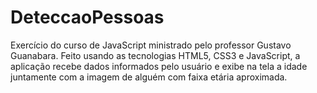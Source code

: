 # DeteccaoPessoas

Exercício do curso de JavaScript ministrado pelo professor Gustavo Guanabara. Feito usando as tecnologias HTML5, CSS3 e JavaScript, a aplicação recebe dados informados pelo usuário e exibe na tela a idade juntamente com a imagem de alguém com faixa etária aproximada.
